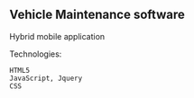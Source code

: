 ## Vehicle Maintenance software

Hybrid mobile application

Technologies:

	HTML5
	JavaScript, Jquery
	CSS
